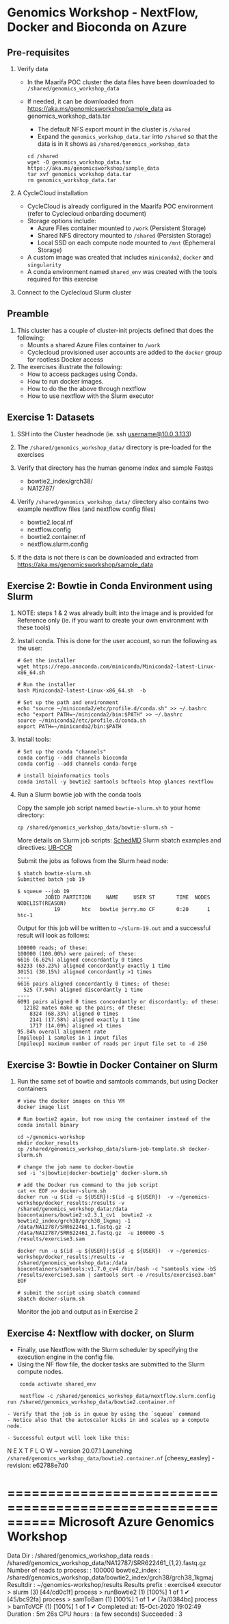 # Genomics Workshop - NextFlow, Docker and Bioconda on Azure


## Pre-requisites
1. Verify data
    - In the Maarifa POC cluster the data files have been downloaded to `/shared/genomics_workshop_data`
    - If needed, it can be downloaded from https://aka.ms/genomicsworkshop/sample_data as genomics_workshop_data.tar
        - The default NFS export mount in the cluster is `/shared`
        - Expand the `genomics_workshop_data.tar` into `/shared` so that the data is in it shows as `/shared/genomics_workshop_data`
	
        ```
        cd /shared
        wget -O genomics_workshop_data.tar https://aka.ms/genomicsworkshop/sample_data
        tar xvf genomics_workshop_data.tar
        rm genomics_workshop_data.tar
        ```

2. A CycleCloud installation

    - CycleCloud is already configured in the Maarifa POC environment (refer to Cyclecloud onbarding document)
    - Storage options include:
        - Azure Files container mounted to `/work` (Persistent Storage)
        - Shared NFS directory mounted to `/shared` (Persisten Storage)
        - Local SSD on each compute node mounted to `/mnt` (Ephemeral Storage)
    - A custom image was created that includes `miniconda2`, `docker` and `singularity`
    - A conda environment named `shared_env` was created with the tools required for this exercise

3. Connect to the Cyclecloud Slurm cluster

## Preamble

 1. This cluster has a couple of cluster-init projects defined that does the following:
    - Mounts a shared Azure Files container to `/work`
    - Cyclecloud provisioned user accounts are added to the `docker` group for rootless Docker access
 2. The exercises illustrate the following:
    - How to access packages using Conda. 
    - How to run docker images.
    - How to do the the above through nextflow
    - How to use nextflow with the Slurm executor

	
## Exercise 1: Datasets 

 1. SSH into the Cluster headnode (ie. ssh username@10.0.3.133)
 2. The `/shared/genomics_workshop_data/` directory is pre-loaded for the exercises
 3. Verify that directory has the human genome index and sample Fastqs
    - bowtie2_index/grch38/
    - NA12787/

 4. Verify `/shared/genomics_workshop_data/` directory also contains two example nextflow files (and nextflow config files)
    - bowtie2.local.nf
    - nextflow.config
    - bowtie2.container.nf
    - nextflow.slurm.config

 5. If the data is not there is can be downloaded and extracted from https://aka.ms/genomicsworkshop/sample_data 

## Exercise 2: Bowtie in Conda Environment using Slurm

1. NOTE: steps 1 & 2 was already built into the image and is provided for Reference only (ie. if you want to create your own environment with these tools)

2. Install conda. This is done for the user account, so run the following as the user:

    ```
    # Get the installer
    wget https://repo.anaconda.com/miniconda/Miniconda2-latest-Linux-x86_64.sh

    # Run the installer
    bash Miniconda2-latest-Linux-x86_64.sh  -b

    # Set up the path and environment
    echo "source ~/miniconda2/etc/profile.d/conda.sh" >> ~/.bashrc
    echo "export PATH=~/miniconda2/bin:$PATH" >> ~/.bashrc
    source ~/miniconda2/etc/profile.d/conda.sh
    export PATH=~/miniconda2/bin:$PATH
    ```

2. Install tools:

    ```
    # Set up the conda "channels"
    conda config --add channels bioconda
    conda config --add channels conda-forge

    # install bioinformatics tools
    conda install -y bowtie2 samtools bcftools htop glances nextflow
    ```

3. Run a Slurm bowtie job with the conda tools

    
    Copy the sample job script named `bowtie-slurm.sh` to your home directory:
    ```
    cp /shared/genomics_workshop_data/bowtie-slurm.sh ~
    ```

    More details on Slurm job scripts: [SchedMD](https://slurm.schedmd.com/sbatch.html)
    Slurm sbatch examples and directives: [UB-CCR](https://ubccr.freshdesk.com/support/solutions/articles/5000688140-submitting-a-slurm-job-script)

    Submit the jobs as follows from the Slurm head node:
    ```
    $ sbatch bowtie-slurm.sh
    Submitted batch job 19

    $ squeue --job 19
             JOBID PARTITION     NAME     USER ST       TIME  NODES NODELIST(REASON)
                19       htc   bowtie jerry.mo CF       0:20      1 htc-1
    ```

    Output for this job will be written to `~/slurm-19.out` and a successful result will look as follows:
    ```
    100000 reads; of these:
    100000 (100.00%) were paired; of these:
    6616 (6.62%) aligned concordantly 0 times
    63233 (63.23%) aligned concordantly exactly 1 time
    30151 (30.15%) aligned concordantly >1 times
    ----
    6616 pairs aligned concordantly 0 times; of these:
      525 (7.94%) aligned discordantly 1 time
    ----
    6091 pairs aligned 0 times concordantly or discordantly; of these:
      12182 mates make up the pairs; of these:
        8324 (68.33%) aligned 0 times
        2141 (17.58%) aligned exactly 1 time
        1717 (14.09%) aligned >1 times
    95.84% overall alignment rate
    [mpileup] 1 samples in 1 input files
    [mpileup] maximum number of reads per input file set to -d 250
    ```

## Exercise 3: Bowtie in Docker Container on Slurm
1. Run the same set of bowtie and samtools commands, but using Docker containers

    ```
    # view the docker images on this VM
    docker image list

    # Run bowtie2 again, but now using the container instead of the conda install binary

    cd ~/genomics-workshop
    mkdir docker_results
    cp /shared/genomics_workshop_data/slurm-job-template.sh docker-slurm.sh
    
    # change the job name to docker-bowtie
    sed -i 's|bowtie|docker-bowtie|g' docker-slurm.sh

    # add the Docker run command to the job script
    cat << EOF >> docker-slurm.sh
    docker run -u $(id -u ${USER}):$(id -g ${USER})  -v ~/genomics-workshop/docker_results:/results -v /shared/genomics_workshop_data:/data biocontainers/bowtie2:v2.3.1_cv1  bowtie2 -x bowtie2_index/grch38/grch38_1kgmaj -1 /data/NA12787/SRR622461_1.fastq.gz -2 /data/NA12787/SRR622461_2.fastq.gz  -u 100000 -S /results/exercise3.sam

    docker run -u $(id -u ${USER}):$(id -g ${USER})  -v ~/genomics-workshop/docker_results:/results -v /shared/genomics_workshop_data:/data biocontainers/samtools:v1.7.0_cv4 /bin/bash -c "samtools view -bS /results/exercise3.sam | samtools sort -o /results/exercise3.bam"
    EOF

    # submit the script using sbatch command
    sbatch docker-slurm.sh
    ```
    Monitor the job and output as in Exercise 2

## Exercise 4: Nextflow with docker, on Slurm
- Finally, use Nextflow with the Slurm scheduler by specifying the execution engine in the config file. 
- Using the NF flow file, the docker tasks are submitted to the Slurm compute nodes. 

```
    conda activate shared_env

    nextflow -c /shared/genomics_workshop_data/nextflow.slurm.config run /shared/genomics_workshop_data/bowtie2.container.nf

- Verify that the job is in queue by using the `squeue` command
- Notice also that the autoscaler kicks in and scales up a compute node.

- Successful output will look like this:
```
N E X T F L O W  ~  version 20.07.1
Launching `/shared/genomics_workshop_data/bowtie2.container.nf` [cheesy_easley] - revision: e62788e7d0

==========================================================
 Microsoft Azure Genomics Workshop 
==========================================================
Data Dir                       : /shared/genomics_workshop_data
reads                          : /shared/genomics_workshop_data/NA12787/SRR622461_{1,2}.fastq.gz
Number of reads to process:    : 100000
bowtie2_index                  : /shared/genomics_workshop_data/bowtie2_index/grch38/grch38_1kgmaj
Resultdir                      : ~/genomics-workshop/results
Results prefix                 : exercise4
executor >  slurm (3)
[44/cd0c1f] process > runBowtie2 (1) [100%] 1 of 1 ✔
[45/bc92fa] process > samToBam (1)   [100%] 1 of 1 ✔
[7a/0384bc] process > bamToVCF (1)   [100%] 1 of 1 ✔
Completed at: 15-Oct-2020 19:02:49
Duration    : 5m 26s
CPU hours   : (a few seconds)
Succeeded   : 3
```
